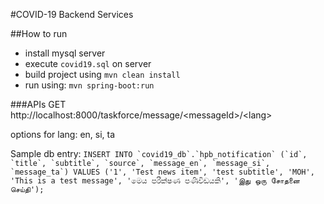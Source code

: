 #COVID-19 Backend Services

##How to run
- install mysql server
- execute `covid19.sql` on server
- build project using `mvn clean install`
- run using: `mvn spring-boot:run`

###APIs 
GET http://localhost:8000/taskforce/message/\<messageId>/\<lang>

options for lang: en, si, ta

Sample db entry:
``INSERT INTO `covid19_db`.`hpb_notification` (`id`, `title`, `subtitle`, `source`, `message_en`, `message_si`, `message_ta`) VALUES ('1', 'Test news item', 'test subtitle', 'MOH', 'This is a test message', 'මෙය පරීක්ෂණ පණිවිඩයකි', 'இது ஒரு சோதனை செய்தி');
``